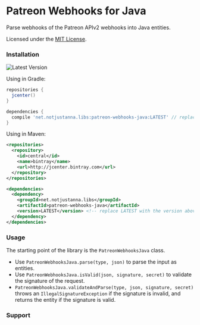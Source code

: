 # Patreon Webhooks for Java
Parse webhooks of the Patreon APIv2 webhooks into Java entities.

Licensed under the [MIT License](https://github.com/notjustanna/patreon-webhooks-java/blob/master/LICENSE).

### Installation

![Latest Version](https://api.bintray.com/packages/notjustanna/maven/patreon-webhooks-java/images/download.svg)

Using in Gradle:

```gradle
repositories {
  jcenter()
}

dependencies {
  compile 'net.notjustanna.libs:patreon-webhooks-java:LATEST' // replace LATEST with the version above
}
```

Using in Maven:

```xml
<repositories>
  <repository>
    <id>central</id>
    <name>bintray</name>
    <url>http://jcenter.bintray.com</url>
  </repository>
</repositories>

<dependencies>
  <dependency>
    <groupId>net.notjustanna.libs</groupId>
    <artifactId>patreon-webhooks-java</artifactId>
    <version>LATEST</version> <!-- replace LATEST with the version above -->
  </dependency>
</dependencies>
```

### Usage

The starting point of the library is the `PatreonWebhooksJava` class.

- Use `PatreonWebhooksJava.parse(type, json)` to parse the input as entities.
- Use `PatreonWebhooksJava.isValid(json, signature, secret)` to validate the signature of the request.
- `PatreonWebhooksJava.validateAndParse(type, json, signature, secret)` throws an `IllegalSignatureException` if the signature is invalid, and returns the entity if the signature is valid.

### Support




